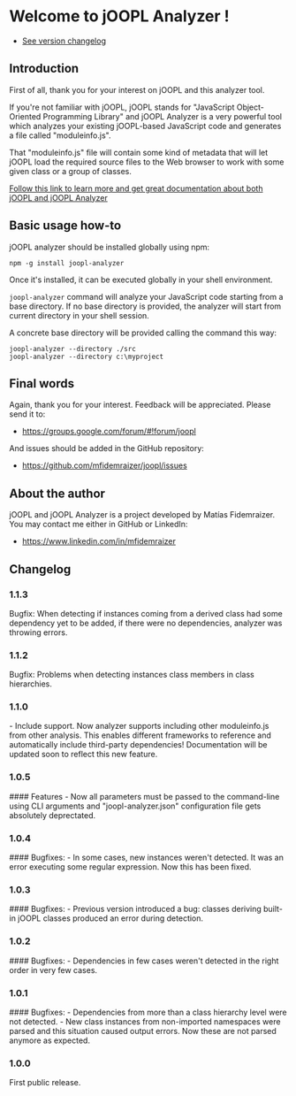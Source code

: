# Welcome to jOOPL Analyzer !

- [See version changelog](#changelog)

## Introduction

First of all, thank you for your interest on jOOPL and this analyzer tool.

If you're not familiar with jOOPL, jOOPL stands for "JavaScript Object-Oriented Programming Library"
and jOOPL Analyzer is a very powerful tool which analyzes your existing jOOPL-based JavaScript code
and generates a file called "moduleinfo.js".

That "moduleinfo.js" file will contain some kind of metadata that will let jOOPL load the required 
source files to the Web browser to work with some given class or a group of classes.

[Follow this link to learn more and get great documentation about both jOOPL and jOOPL Analyzer](http://mfidemraizer.github.io/joopl/classes/joopl-analyzer.html)

## Basic usage how-to

jOOPL analyzer should be installed globally using npm:

	npm -g install joopl-analyzer

Once it's installed, it can be executed globally in your shell environment.

`joopl-analyzer` command will analyze your JavaScript code starting from a base directory. If no base directory is provided,
the analyzer will start from current directory in your shell session. 

A concrete base directory will be provided calling the command this way:

	joopl-analyzer --directory ./src
	joopl-analyzer --directory c:\myproject

## Final words

Again, thank you for your interest. Feedback will be appreciated. Please send it to:

- https://groups.google.com/forum/#!forum/joopl

And issues should be added in the GitHub repository:

- https://github.com/mfidemraizer/joopl/issues

## About the author
jOOPL and jOOPL Analyzer is a project developed by Matías Fidemraizer. You may contact me either in GitHub or LinkedIn:

- https://www.linkedin.com/in/mfidemraizer


<h2 id="changelog">Changelog</h2>

<h3 id="v1_1_3">1.1.3</h3>
Bugfix: When detecting if instances coming from a derived class had some dependency yet to be added, if there were no dependencies, analyzer was throwing errors.

<h3 id="v1_1_2">1.1.2</h3>
Bugfix: Problems when detecting instances class members in class hierarchies.

<h3 id="v1_1_0">1.1.0</h3>
- Include support. Now analyzer supports including other moduleinfo.js from other analysis. This enables different frameworks to reference and automatically include third-party dependencies! Documentation will be updated soon to reflect this new feature.

<h3 id="v1_0_5">1.0.5</h3>
#### Features
- Now all parameters must be passed to the command-line using CLI arguments and "joopl-analyzer.json" configuration file gets absolutely deprectated.


<h3 id="v1_0_4">1.0.4</h3>
#### Bugfixes:
- In some cases, new instances weren't detected. It was an error executing some regular expression. Now this has been fixed.

<h3 id="v1_0_3">1.0.3</h3>
#### Bugfixes:
- Previous version introduced a bug: classes deriving built-in jOOPL classes produced an error during detection.

<h3 id="v1_0_2">1.0.2</h3>
#### Bugfixes:
- Dependencies in few cases weren't detected in the right order in very few cases.

<h3 id="v1_0_1">1.0.1</h3> 
#### Bugfixes:
- Dependencies from more than a class hierarchy level were not detected.
- New class instances from non-imported namespaces were parsed and this situation caused output errors. Now these are not parsed anymore as expected.

<h3 id="v1_0_0">1.0.0</h3>
First public release.